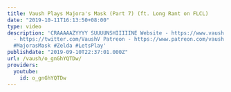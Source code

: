 ```yaml
---
title: Vaush Plays Majora's Mask (Part 7) (ft. Long Rant on FLCL)
date: "2019-10-11T16:13:50+08:00"
type: video
description: 'CRAAAAAZYYYY SUUUUNSHIIIIINE Website - https://www.vaush.gg/ Twitter
  - https://twitter.com/VaushV Patreon - https://www.patreon.com/vaush Donate - https://www.paypal.me/vaush
  #MajorasMask #Zelda #LetsPlay'
publishdate: "2019-09-10T22:37:01.000Z"
url: /vaush/o_gnGhYQTDw/
providers:
  youtube:
    id: o_gnGhYQTDw
---
```

